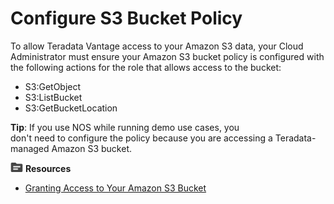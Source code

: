 # Configure S3 Bucket Policy

To allow Teradata Vantage access to your Amazon S3 data, your Cloud Administrator must ensure your Amazon S3 bucket policy is configured with the following actions for the role that allows access to the bucket:

* S3:GetObject
* S3:ListBucket
* S3:GetBucketLocation

**Tip**: If you use NOS while running demo use cases, you don't need to configure the policy because you are accessing a Teradata-managed Amazon S3 bucket.

![../Images/fluto-icn-resources.png](../Images/fluto-icn-resources.png) **Resources**
 
* [Granting Access to Your Amazon S3 Bucket](https://docs.teradata.com/r/dLArVI09J62c8byzVbHMtw/qrI_KuFo_qRLVNOTe8WjMw)
